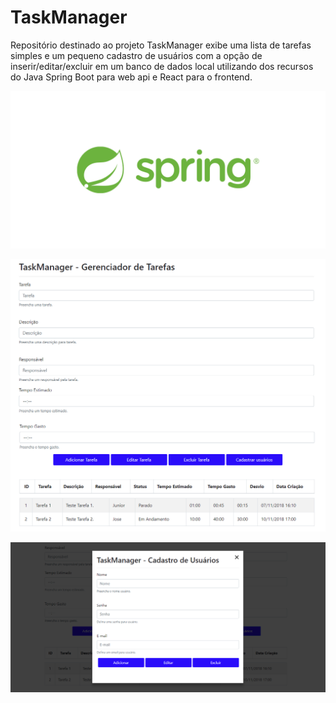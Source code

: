 # TaskManager
Repositório destinado ao projeto TaskManager exibe uma lista de tarefas simples e um pequeno cadastro de usuários com a opção de inserir/editar/excluir em um banco de dados local utilizando dos recursos do Java Spring Boot para web api e React para o frontend.

![](images/OG-Spring.png?raw=true)

![](images/Figura-01.png?raw=true)

![](images/Figura-02.png?raw=true)

